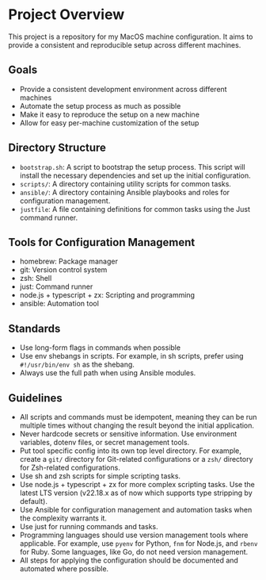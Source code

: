 # Project Overview

This project is a repository for my MacOS machine configuration. It aims to provide a consistent and reproducible setup across different machines.

## Goals

- Provide a consistent development environment across different machines
- Automate the setup process as much as possible
- Make it easy to reproduce the setup on a new machine
- Allow for easy per-machine customization of the setup

## Directory Structure

- `bootstrap.sh`: A script to bootstrap the setup process. This script will install the necessary dependencies and set up the initial configuration.
- `scripts/`: A directory containing utility scripts for common tasks.
- `ansible/`: A directory containing Ansible playbooks and roles for configuration management.
- `justfile`: A file containing definitions for common tasks using the Just command runner.

## Tools for Configuration Management

- homebrew: Package manager
- git: Version control system
- zsh: Shell
- just: Command runner
- node.js + typescript + zx: Scripting and programming
- ansible: Automation tool

## Standards

- Use long-form flags in commands when possible
- Use env shebangs in scripts. For example, in sh scripts, prefer using `#!/usr/bin/env sh` as the shebang.
- Always use the full path when using Ansible modules.

## Guidelines

- All scripts and commands must be idempotent, meaning they can be run multiple times without changing the result beyond the initial application.
- Never hardcode secrets or sensitive information. Use environment variables, dotenv files, or secret management tools.
- Put tool specific config into its own top level directory. For example, create a `git/` directory for Git-related configurations or a `zsh/` directory for Zsh-related configurations.
- Use sh and zsh scripts for simple scripting tasks.
- Use node.js + typescript + zx for more complex scripting tasks. Use the latest LTS version (v22.18.x as of now which supports type stripping by default).
- Use Ansible for configuration management and automation tasks when the complexity warrants it.
- Use just for running commands and tasks.
- Programming languages should use version management tools where applicable. For example, use `pyenv` for Python, `fnm` for Node.js, and `rbenv` for Ruby. Some languages, like Go, do not need version management.
- All steps for applying the configuration should be documented and automated where possible.
